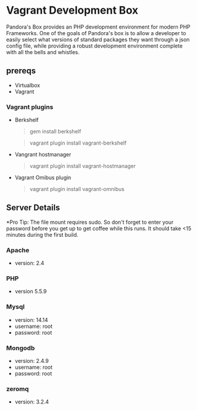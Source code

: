 # Vagrant Development Box

Pandora's Box provides an PHP development environment for modern PHP Frameworks. One of the goals of Pandora's box is to allow a developer to easily select what versions of standard packages they want through a json config file, while providing a robust development environment complete with all the bells and whistles.

## prereqs

* Virtualbox
* Vagrant

### Vagrant plugins

  * Berkshelf
    
  	>gem install berkshelf

    >vagrant plugin install vagrant-berkshelf

  * Vangrant hostmanager

    >vagrant plugin install vagrant-hostmanager

  * Vagrant Omibus plugin
  
    >vagrant plugin install vagrant-omnibus

## Server Details

*Pro Tip: The file mount requires sudo. So don't forget to enter your password before you get up to get coffee while this runs. It should take <15 minutes during the first build.

### Apache
  * version: 2.4

### PHP
  * version 5.5.9

### Mysql
  * version: 14.14
  * username: root
  * password: root

### Mongodb
  * version: 2.4.9
  * username: root
  * password: root

### zeromq
  * version: 3.2.4
